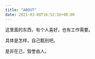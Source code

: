 ```yaml
---
title: "ABOUT"
date: 2021-03-08T16:52:16+08:00
---
```




这里面的东西，有个人喜好，也有工作需要。

具体是怎样，自己甄别吧。

是非在己，毁誉由人。